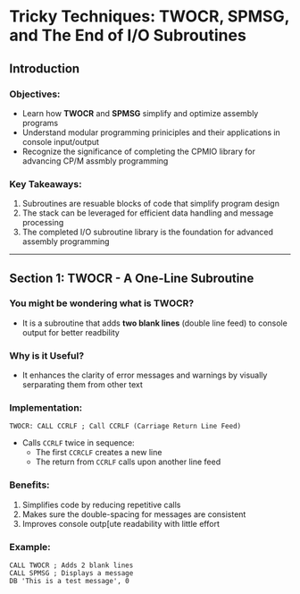 # Tricky Techniques: TWOCR, SPMSG, and The End of I/O Subroutines

## Introduction
### Objectives:
- Learn how **TWOCR** and **SPMSG** simplify and optimize assembly programs 
- Understand modular programming priniciples and their applications in console input/output
- Recognize the significance of completing the CPMIO library for advancing CP/M assmbly programming

### Key Takeaways:
1. Subroutines are resuable blocks of code that simplify program design
2. The stack can be leveraged for efficient data handling and message processing
3. The completed I/O subroutine library is the foundation for advanced assembly programming

---

## Section 1: TWOCR - A One-Line Subroutine

### You might be wondering what is TWOCR?
- It is a subroutine that adds **two blank lines** (double line feed) to console output for better readbility

### Why is it Useful?
- It enhances the clarity of error messages and warnings by visually serparating them from other text

### Implementation:
```assembly
TWOCR: CALL CCRLF ; Call CCRLF (Carriage Return Line Feed)
```
- Calls `CCRLF` twice in sequence:
    - The first `CCRCLF` creates a new line
    - The return from `CCRLF` calls upon another line feed

### Benefits:
1. Simplifies code by reducing repetitive calls
2. Makes sure the double-spacing for messages are consistent
3. Improves console outp[ute readability with little effort

### Example:
```assembly
CALL TWOCR ; Adds 2 blank lines
CALL SPMSG ; Displays a message
DB 'This is a test message', 0
```
